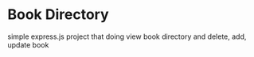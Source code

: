 # Book Directory
simple express.js project that doing view book directory and delete, add, update book
